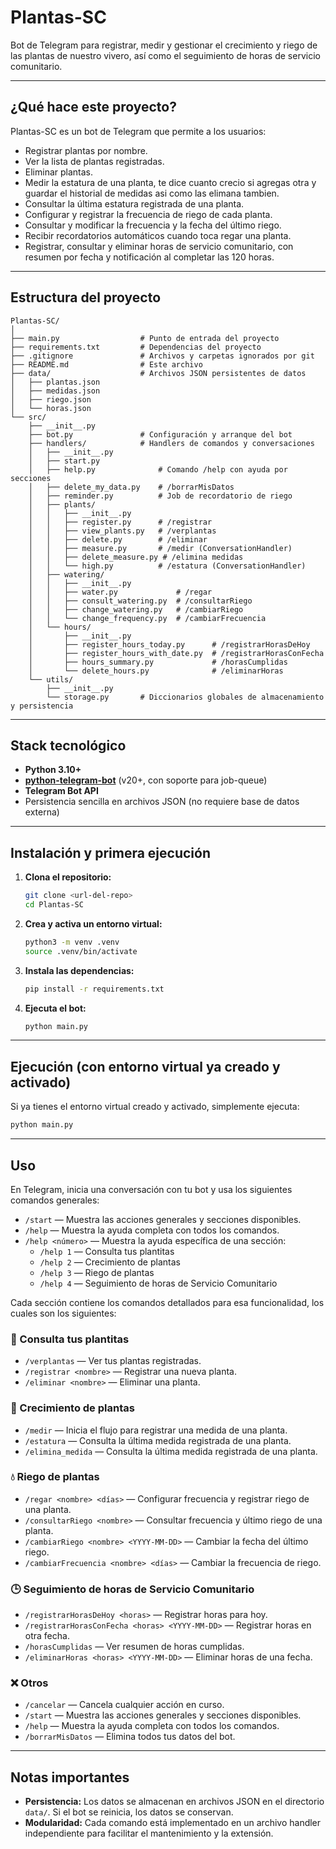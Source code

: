 # Plantas-SC

Bot de Telegram para registrar, medir y gestionar el crecimiento y riego de las plantas de nuestro vivero, así como el seguimiento de horas de servicio comunitario.

---

## ¿Qué hace este proyecto?

Plantas-SC es un bot de Telegram que permite a los usuarios:
- Registrar plantas por nombre.
- Ver la lista de plantas registradas.
- Eliminar plantas.
- Medir la estatura de una planta, te dice cuanto crecio si agregas otra y guardar el historial de medidas asi como las elimana tambien.
- Consultar la última estatura registrada de una planta.
- Configurar y registrar la frecuencia de riego de cada planta.
- Consultar y modificar la frecuencia y la fecha del último riego.
- Recibir recordatorios automáticos cuando toca regar una planta.
- Registrar, consultar y eliminar horas de servicio comunitario, con resumen por fecha y notificación al completar las 120 horas.

---

## Estructura del proyecto

```
Plantas-SC/
│
├── main.py                  # Punto de entrada del proyecto
├── requirements.txt         # Dependencias del proyecto
├── .gitignore               # Archivos y carpetas ignorados por git
├── README.md                # Este archivo
├── data/                    # Archivos JSON persistentes de datos
│   ├── plantas.json
│   ├── medidas.json
│   ├── riego.json
│   └── horas.json
└── src/
    ├── __init__.py
    ├── bot.py               # Configuración y arranque del bot
    ├── handlers/            # Handlers de comandos y conversaciones
    │   ├── __init__.py
    │   ├── start.py
    │   ├── help.py              # Comando /help con ayuda por secciones
    │   ├── delete_my_data.py    # /borrarMisDatos
    │   ├── reminder.py          # Job de recordatorio de riego
    │   ├── plants/
    │   │   ├── __init__.py
    │   │   ├── register.py      # /registrar
    │   │   ├── view_plants.py   # /verplantas
    │   │   ├── delete.py        # /eliminar
    │   │   ├── measure.py       # /medir (ConversationHandler)
    │   │   ├── delete_measure.py # /elimina medidas
    │   │   └── high.py          # /estatura (ConversationHandler)
    │   ├── watering/
    │   │   ├── __init__.py
    │   │   ├── water.py             # /regar
    │   │   ├── consult_watering.py  # /consultarRiego
    │   │   ├── change_watering.py   # /cambiarRiego
    │   │   └── change_frequency.py  # /cambiarFrecuencia
    │   └── hours/
    │       ├── __init__.py
    │       ├── register_hours_today.py      # /registrarHorasDeHoy
    │       ├── register_hours_with_date.py  # /registrarHorasConFecha
    │       ├── hours_summary.py             # /horasCumplidas
    │       └── delete_hours.py              # /eliminarHoras
    └── utils/
        ├── __init__.py
        └── storage.py       # Diccionarios globales de almacenamiento y persistencia
```

---

## Stack tecnológico

- **Python 3.10+**
- **[python-telegram-bot](https://python-telegram-bot.org/)** (v20+, con soporte para job-queue)
- **Telegram Bot API**
- Persistencia sencilla en archivos JSON (no requiere base de datos externa)

---

## Instalación y primera ejecución

1. **Clona el repositorio:**
   ```bash
   git clone <url-del-repo>
   cd Plantas-SC
   ```

2. **Crea y activa un entorno virtual:**
   ```bash
   python3 -m venv .venv
   source .venv/bin/activate
   ```

3. **Instala las dependencias:**
   ```bash
   pip install -r requirements.txt
   ```

5. **Ejecuta el bot:**
   ```bash
   python main.py
   ```

---

## Ejecución (con entorno virtual ya creado y activado)

Si ya tienes el entorno virtual creado y activado, simplemente ejecuta:

```bash
python main.py
```

---

## Uso

En Telegram, inicia una conversación con tu bot y usa los siguientes comandos generales:

- `/start` — Muestra las acciones generales y secciones disponibles.
- `/help` — Muestra la ayuda completa con todos los comandos.
- `/help <número>` — Muestra la ayuda específica de una sección:
  - `/help 1` — Consulta tus plantitas
  - `/help 2` — Crecimiento de plantas
  - `/help 3` — Riego de plantas
  - `/help 4` — Seguimiento de horas de Servicio Comunitario

Cada sección contiene los comandos detallados para esa funcionalidad, los cuales son los siguientes:


### 🍃 Consulta tus plantitas
- `/verplantas` — Ver tus plantas registradas.
- `/registrar <nombre>` — Registrar una nueva planta.
- `/eliminar <nombre>` — Eliminar una planta.

### 🌱 Crecimiento de plantas
- `/medir` — Inicia el flujo para registrar una medida de una planta.
- `/estatura` — Consulta la última medida registrada de una planta.
- `/elimina_medida` — Consulta la última medida registrada de una planta.

### 💧 Riego de plantas
- `/regar <nombre> <días>` — Configurar frecuencia y registrar riego de una planta.
- `/consultarRiego <nombre>` — Consultar frecuencia y último riego de una planta.
- `/cambiarRiego <nombre> <YYYY-MM-DD>` — Cambiar la fecha del último riego.
- `/cambiarFrecuencia <nombre> <días>` — Cambiar la frecuencia de riego.

### 🕒 Seguimiento de horas de Servicio Comunitario
- `/registrarHorasDeHoy <horas>` — Registrar horas para hoy.
- `/registrarHorasConFecha <horas> <YYYY-MM-DD>` — Registrar horas en otra fecha.
- `/horasCumplidas` — Ver resumen de horas cumplidas.
- `/eliminarHoras <horas> <YYYY-MM-DD>` — Eliminar horas de una fecha.

### ❌ Otros
- `/cancelar` — Cancela cualquier acción en curso.
- `/start` — Muestra las acciones generales y secciones disponibles.
- `/help` — Muestra la ayuda completa con todos los comandos.
- `/borrarMisDatos` — Elimina todos tus datos del bot.

---

## Notas importantes

- **Persistencia:** Los datos se almacenan en archivos JSON en el directorio `data/`. Si el bot se reinicia, los datos se conservan.
- **Modularidad:** Cada comando está implementado en un archivo handler independiente para facilitar el mantenimiento y la extensión.